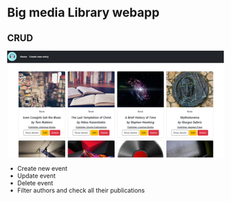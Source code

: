 # Big media Library webapp
## CRUD
![alt text](./MediaLibrary.png) 
* Create new event 
* Update event 
* Delete event 
* Filter authors and check all their publications 
